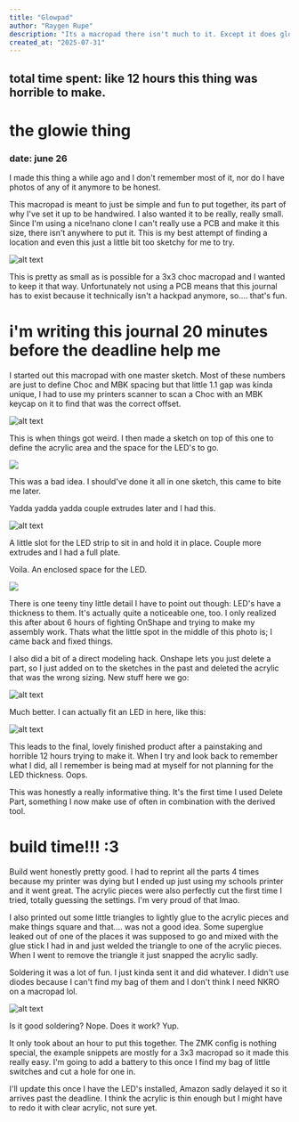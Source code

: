 ```yaml
---
title: "Glowpad"
author: "Raygen Rupe"
description: "Its a macropad there isn't much to it. Except it does glow which is cool"
created_at: "2025-07-31"
---
```


## total time spent: like 12 hours this thing was horrible to make.

# the glowie thing

### date: june 26

I made this thing a while ago and I don't remember most of it, nor do I have photos of any of it anymore to be honest.

This macropad is meant to just be simple and fun to put together, its part of why I've set it up to be handwired. I also wanted it to be really, really small. Since I'm using a nice!nano clone I can't really use a PCB and make it this size, there isn't anywhere to put it. This is my best attempt of finding a location and even this just a little bit too sketchy for me to try.

![alt text](pictures/pcbnew_mU8lSelHEY.png)

This is pretty as small as is possible for a 3x3 choc macropad and I wanted to keep it that way. Unfortunately not using a PCB means that this journal has to exist because it technically isn't a hackpad anymore, so.... that's fun.

# i'm writing this journal 20 minutes before the deadline help me

I started out this macropad with one master sketch. Most of these numbers are just to define Choc and MBK spacing but that little 1.1 gap was kinda unique, I had to use my printers scanner to scan a Choc with an MBK keycap on it to find that was the correct offset.

![alt text](pictures/chrome_TyNsz1e28b.png)

This is when things got weird. I then made a sketch on top of this one to define the acrylic area and the space for the LED's to go.

![](pictures/chrome_VIsu04PSNF.png)

This was a bad idea. I should've done it all in one sketch, this came to bite me later.

Yadda yadda yadda couple extrudes later and I had this.

![alt text](pictures/chrome_VQ5ftFFQmr.png)

A little slot for the LED strip to sit in and hold it in place. Couple more extrudes and I had a full plate.

Voila. An enclosed space for the LED.

![](pictures/chrome_TmlqQv38CN.png)

There is one teeny tiny little detail I have to point out though: LED's have a thickness to them. It's actually quite a noticeable one, too. I only realized this after about 6 hours of fighting OnShape and trying to make my assembly work. Thats what the little spot in the middle of this photo is; I came back and fixed things.

I also did a bit of a direct modeling hack. Onshape lets you just delete a part, so I just added on to the sketches in the past and deleted the acrylic that was the wrong sizing. New stuff here we go:

![alt text](pictures/chrome_q48FbuQLbe.png)

Much better. I can actually fit an LED in here, like this:

![alt text](pictures/chrome_9fA8hzbQZI.png)

This leads to the final, lovely finished product after a painstaking and horrible 12 hours trying to make it. When I try and look back to remember what I did, all I remember is being mad at myself for not planning for the LED thickness. Oops.

This was honestly a really informative thing. It's the first time I used Delete Part, something I now make use of often in combination with the derived tool.

# build time!!! :3

Build went honestly pretty good. I had to reprint all the parts 4 times because my printer was dying but I ended up just using my schools printer and it went great. The acrylic pieces were also perfectly cut the first time I tried, totally guessing the settings. I'm very proud of that lmao.

I also printed out some little triangles to lightly glue to the acrylic pieces and make things square and that.... was not a good idea. Some superglue leaked out of one of the places it was supposed to go and mixed with the glue stick I had in and just welded the triangle to one of the acrylic pieces. When I went to remove the triangle it just snapped the acrylic sadly.

Soldering it was a lot of fun. I just kinda sent it and did whatever. I didn't use diodes because I can't find my bag of them and I don't think I need NKRO on a macropad lol.

![alt text](pictures/soldering.jpg)

Is it good soldering? Nope. Does it work? Yup.

It only took about an hour to put this together. The ZMK config is nothing special, the example snippets are mostly for a 3x3 macropad so it made this really easy. I'm going to add a battery to this once I find my bag of little switches and cut a hole for one in.

I'll update this once I have the LED's installed, Amazon sadly delayed it so it arrives past the deadline. I think the acrylic is thin enough but I might have to redo it with clear acrylic, not sure yet.
